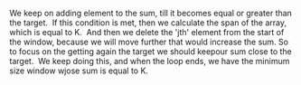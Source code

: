 We keep on adding element to the sum, till it becomes equal or greater than the target.
​
If this condition is met, then we calculate the span of the array, which is equal to K.
​
And then we delete the 'jth' element from the start of the window, because we will move further that would increase the sum.
So to focus on the getting again the target we should keepour sum close to the target.
​
We keep doing this, and when the loop ends, we have the minimum size window wjose sum is equal to K.